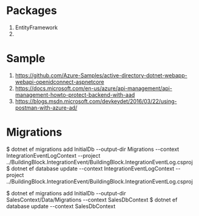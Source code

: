 # Packages
1. EntityFramework
2.

# Sample
1. https://github.com/Azure-Samples/active-directory-dotnet-webapp-webapi-openidconnect-aspnetcore
2. https://docs.microsoft.com/en-us/azure/api-management/api-management-howto-protect-backend-with-aad
3. https://blogs.msdn.microsoft.com/devkeydet/2016/03/22/using-postman-with-azure-ad/

# Migrations
$ dotnet ef migrations add InitialDb --output-dir Migrations --context IntegrationEventLogContext --project ../BuildingBlock.IntegrationEvent/BuildingBlock.IntegrationEventLog.csproj
$ dotnet ef database update --context IntegrationEventLogContext --project ../BuildingBlock.IntegrationEvent/BuildingBlock.IntegrationEventLog.csproj

$ dotnet ef migrations add InitialDb --output-dir SalesContext/Data/Migrations --context SalesDbContext
$ dotnet ef database update --context SalesDbContext
